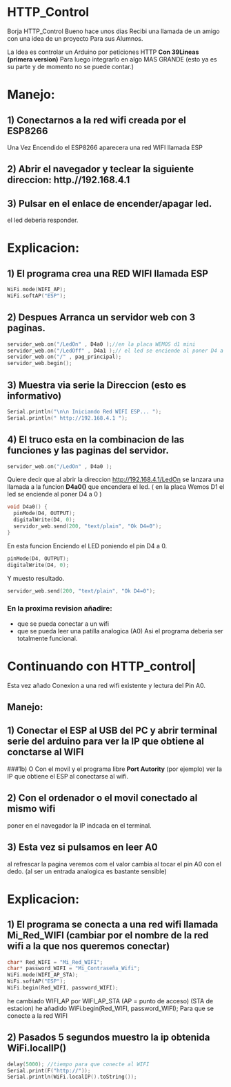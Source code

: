 # HTTP_Control

Borja HTTP_Control
Bueno hace unos dias Recibi una llamada de un amigo con una idea de un proyecto
Para sus Alumnos.

La Idea es controlar un Arduino por peticiones HTTP
**Con 39Lineas (primera version)**
Para luego integrarlo en algo MAS GRANDE
(esto ya es su parte y de momento no se puede contar.)

# Manejo:

## 1) Conectarnos a la red wifi creada por el ESP8266
Una Vez Encendido el ESP8266 aparecera una red WIFI llamada ESP

## 2) Abrir el navegador y teclear la siguiente direccion: **http.//192.168.4.1**

## 3) Pulsar en el enlace de encender/apagar led.
el led deberia responder.

# Explicacion:

## 1) El programa crea una RED WIFI llamada ESP
```c
WiFi.mode(WIFI_AP);
WiFi.softAP("ESP");
```

## 2) Despues Arranca un servidor web con 3 paginas.
```c
servidor_web.on("/LedOn" , D4a0 );//en la placa WEMOS d1 mini 
servidor_web.on("/LedOff" , D4a1 );// el led se enciende al poner D4 a 0
servidor_web.on("/" , pag_principal);
servidor_web.begin();

```

## 3) Muestra via serie la Direccion (esto es informativo)
```c
Serial.println("\n\n Iniciando Red WIFI ESP... ");
Serial.println(" http://192.168.4.1 ");
```

## 4) El truco esta en la combinacion de las funciones y las paginas del servidor.
```c
servidor_web.on("/LedOn" , D4a0 );
```

Quiere decir que al abrir la direccion http://192.168.4.1/LedOn
se lanzara una llamada a la funcion __D4a0()__ 
que encendera el led.
( en la placa Wemos D1 el led se enciende al poner D4 a 0 )
```c
void D4a0() {
  pinMode(D4, OUTPUT);
  digitalWrite(D4, 0);
  servidor_web.send(200, "text/plain", "Ok D4=0");
}
```

En esta funcion Enciendo el LED poniendo el pin D4 a 0.
```c
pinMode(D4, OUTPUT);
digitalWrite(D4, 0);
```

Y muesto resultado.
```c
servidor_web.send(200, "text/plain", "Ok D4=0");
```

### En la proxima revision añadire:
- que se pueda conectar a un wifi
- que se pueda leer una patilla analogica (A0)
Asi el programa deberia ser totalmente funcional.

# Continuando con HTTP_control|
Esta vez añado Conexion a una red wifi existente y lectura del Pin A0.

## Manejo:

## 1) Conectar el ESP al USB del PC y abrir terminal serie del arduino para ver la IP que obtiene al conctarse al WIFI
###1b) O Con el movil y el programa libre **Port Autority** (por ejemplo) ver la IP que obtiene el ESP al conectarse al wifi. 

## 2) Con el ordenador o el movil conectado al mismo wifi 
poner en el navegador la IP indcada en el terminal.

## 3) Esta vez si pulsamos en leer A0 
al refrescar la pagina veremos com el valor cambia al tocar el pin A0 con el dedo.
(al ser un entrada analogica es bastante sensible)

# Explicacion:

## 1) El programa se conecta a una red wifi llamada Mi_Red_WIFI (cambiar por el nombre de la red wifi a la que nos queremos conectar)
```c
char* Red_WIFI = "Mi_Red_WIFI";
char* password_WIFI = "Mi_Contraseña_Wifi";
WiFi.mode(WIFI_AP_STA);
WiFi.softAP("ESP");
WiFi.begin(Red_WIFI, password_WIFI);
```
he cambiado WIFI_AP por WIFI_AP_STA 
(AP = punto de acceso) (STA de estacion)
he añadido WiFi.begin(Red_WIFI, password_WIFI);
Para que se conecte a la red WIFI

## 2) Pasados 5 segundos muestro la ip obtenida WiFi.localIP()
```c
delay(5000); //tiempo para que conecte al WIFI
Serial.print(F("http://")); 
Serial.println(WiFi.localIP().toString());
```
